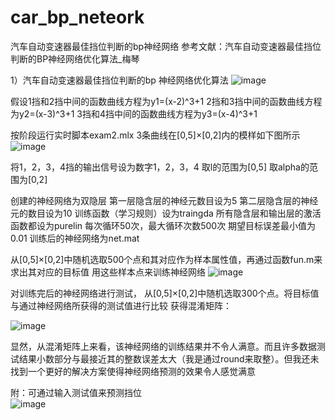 # car_bp_neteork
汽车自动变速器最佳挡位判断的bp神经网络
参考文献：汽车自动变速器最佳挡位判断的BP神经网络优化算法_梅琴

1）汽车自动变速器最佳挡位判断的bp 神经网络优化算法
![image](https://user-images.githubusercontent.com/92127845/160221607-d460c14a-f4ac-4c1a-b1ac-8d4a25a3423a.png)


假设1挡和2挡中间的函数曲线方程为y1=(x-2)^3+1
2挡和3挡中间的函数曲线方程为y2=(x-3)^3+1
3挡和4挡中间的函数曲线方程为y3=(x-4)^3+1

按阶段运行实时脚本exam2.mlx
3条曲线在[0,5]×[0,2]内的模样如下图所示
![image](https://user-images.githubusercontent.com/92127845/160221614-5bfe17f4-785a-4e1f-be47-bb6e1911c0c4.png)

将1，2，3，4挡的输出信号设为数字1，2，3，4
取l的范围为[0,5]
取alpha的范围为[0,2]

创建的神经网络为双隐层
第一层隐含层的神经元数目设为5
第二层隐含层的神经元的数目设为10
训练函数（学习规则）设为traingda
所有隐含层和输出层的激活函数都设为purelin
每次循环50次，最大循环次数500次
期望目标误差最小值为0.01
训练后的神经网络为net.mat

从[0,5]×[0,2]中随机选取500个点和其对应作为样本属性值，再通过函数fun.m来求出其对应的目标值
用这些样本点来训练神经网络
![image](https://user-images.githubusercontent.com/92127845/160221620-1e7fe807-1afc-4d83-8e8a-3f00a865fc33.png)


对训练完后的神经网络进行测试，
从[0,5]×[0,2]中随机选取300个点。将目标值与通过神经网络所获得的测试值进行比较
获得混淆矩阵：

![image](https://user-images.githubusercontent.com/92127845/160221624-9aacf7e9-f906-4290-8b11-4c925bb2821f.png)


显然，从混淆矩阵上来看，该神经网络的训练结果并不令人满意。而且许多数据测试结果小数部分与最接近其的整数误差太大（我是通过round来取整）。但我还未找到一个更好的解决方案使得神经网络预测的效果令人感觉满意

附：可通过输入测试值来预测挡位    
![image](https://user-images.githubusercontent.com/92127845/160221638-91a8064e-a5af-48d2-b642-98a5a224e64e.png)




